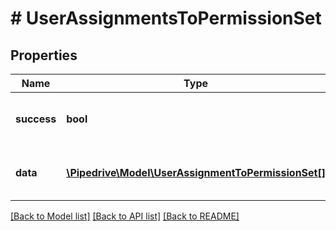 # # UserAssignmentsToPermissionSet

## Properties

Name | Type | Description | Notes
------------ | ------------- | ------------- | -------------
**success** | **bool** | If the response is successful or not | [optional]
**data** | [**\Pipedrive\Model\UserAssignmentToPermissionSet[]**](UserAssignmentToPermissionSet.md) | An array of the assignments of the user | [optional]

[[Back to Model list]](../../README.md#models) [[Back to API list]](../../README.md#endpoints) [[Back to README]](../../README.md)
